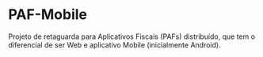 # PAF-Mobile

Projeto de retaguarda para Aplicativos Fiscais (PAFs) distribuído, que tem o diferencial de ser Web e aplicativo Mobile (inicialmente Android).
